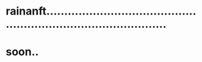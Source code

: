 # rainanft.......................................................................................
# soon..
